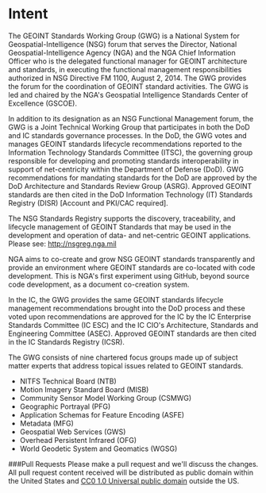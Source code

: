 # Intent
The GEOINT Standards Working Group (GWG) is a National System for Geospatial-Intelligence (NSG) forum that serves the Director, National Geospatial-Intelligence Agency (NGA) and the NGA Chief Information Officer who is the delegated functional manager for GEOINT architecture and standards, in executing the functional management responsibilities authorized in NSG Directive FM 1100, August 2, 2014. The GWG provides the forum for the coordination of GEOINT standard activities. The GWG is led and chaired by the NGA's Geospatial Intelligence Standards Center of Excellence (GSCOE). 

In addition to its designation as an NSG Functional Management forum, the GWG is a Joint Technical Working Group that participates in both the DoD and IC standards governance processes. In the DoD, the GWG votes and manages GEOINT standards lifecycle recommendations reported to the Information Technology Standards Committee (ITSC), the governing group responsible for developing and promoting standards interoperability in support of net-centricity within the Department of Defense (DoD). GWG recommendations for mandating standards for the DoD are approved by the DoD Architecture and Standards Review Group (ASRG). Approved GEOINT standards are then cited in the DoD Information Technology (IT) Standards Registry (DISR) [Account and PKI/CAC required]. 

The NSG Standards Registry supports the discovery, traceability, and lifecycle management of GEOINT Standards that may be used in the development and operation of data- and net-centric GEOINT applications.  Please see: http://nsgreg.nga.mil

NGA aims to co-create and grow NSG GEOINT standards transparently and provide an environment where GEOINT standards are co-located with code development.  This is NGA's first experiment using GitHub, beyond source code development, as a document co-creation system. 

In the IC, the GWG provides the same GEOINT standards lifecycle management recommendations brought into the DoD process and these voted upon recommendations are approved for the IC by the IC Enterprise Standards Committee (IC ESC) and the IC CIO's Architecture, Standards and Engineering Committee (ASEC). Approved GEOINT standards are then cited in the IC Standards Registry (ICSR). 

The GWG consists of nine chartered focus groups made up of subject matter experts that address topical issues related to GEOINT standards.

  * NITFS Technical Board (NTB) 
  * Motion Imagery Standard Board (MISB) 
  * Community Sensor Model Working Group (CSMWG) 
  * Geographic Portrayal (PFG) 
  * Application Schemas for Feature Encoding (ASFE) 
  * Metadata (MFG) 
  * Geospatial Web Services (GWS) 
  * Overhead Persistent Infrared (OFG) 
  * World Geodetic System and Geomatics (WGSG) 


###Pull Requests
Please make a pull request and we'll discuss the changes.  All pull request content received will be distributed as public domain within the United States and [CC0 1.0 Universal public domain](https://creativecommons.org/publicdomain/zero/1.0/legalcode) outside the US.   




